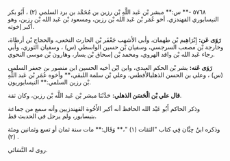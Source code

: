 ٥٧٦٨ -** س:** مبشر بْن عَبد اللَّهِ بْن رزين بن مُحَمَّد بن برد السلمي (٢) ، أَبُو بكر النيسابوري القهندزي، أخو عُمَر بْن عَبد الله بْن رزين، ومسعود بْن عَبد الله بْن رزين، وهو أكبر إخوته.

**رَوَى عَن:** إِبْرَاهِيم بْن طهمان، وأبي الأشهب جَعْفَر بْن الحارث النخعي، والحجاج بْن أرطاة، وخارجة بْن مصعب السرجسي، وسفيان بْن حسين الواسطي (س) ، وسفيان الثوري، وأبي رجاء عَبد الله بْن واقد الهروي، ومحمد بْن إسحاق بْن يسار، وهارون بْن موسى النحوي.

**رَوَى عَنه:** بشر بْن الحكم العبدي، وابن ابْن أخيه الحسين ابن منصور بن جعفر السلمي (س) ، وعلي بن الحسن الذهليالأفطس، وعلي بْن سلمة اللبقي،** وأخوه عُمَر بْن عَبد اللَّهِ بْن رزين السلمي:** النيسابوريون.

**قال علي بْن الْحَسَن الذهلي:** حَدَّثَنَا مبشر بْن عَبد اللَّه بْن رزين، وكان ثقة.

وذكر الحاكم أَبُو عَبْد الله الحافظ أنه أكبر الأَخُوة القهندزيين وأنه سمع من جماعة بنيسابور، ولم يرحل في الحديث قط.

وذكره ابنُ حِبَّان فِي كتاب "الثقات (١) "،** وَقَال:** مات سنة ثمان أو تسع وثمانين ومئة (٢) .

روى له النَّسَائي.